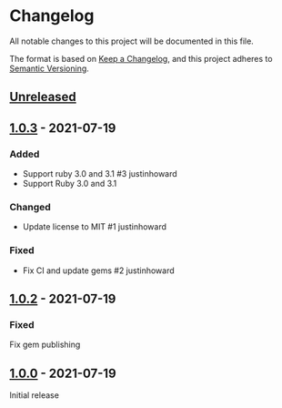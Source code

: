 # Changelog

All notable changes to this project will be documented in this file.

The format is based on [Keep a Changelog](https://keepachangelog.com/en/1.0.0/),
and this project adheres to [Semantic Versioning](https://semver.org/spec/v2.0.0.html).

## [Unreleased]

## [1.0.3] - 2021-07-19

### Added

- Support ruby 3.0 and 3.1 #3 justinhoward
- Support Ruby 3.0 and 3.1

### Changed

- Update license to MIT #1 justinhoward

### Fixed

- Fix CI and update gems #2 justinhoward

## [1.0.2] - 2021-07-19

### Fixed

Fix gem publishing

## [1.0.0] - 2021-07-19

Initial release

[Unreleased]: https://github.com/nullscreen/movida_events/compare/v1.0.3...HEAD
[1.0.3]: https://github.com/nullscreen/movida_events/compare/v1.0.2...v1.0.3
[1.0.2]: https://github.com/nullscreen/movida_events/compare/v1.0.0...v1.0.2
[1.0.0]: https://github.com/nullscreen/movida_events/releases/tag/v1.0.0
